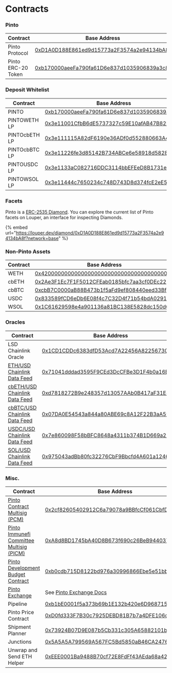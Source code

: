 # Contracts

### Pinto <a href="#pinto" id="pinto"></a>

<table><thead><tr><th width="282">Contract</th><th>Base Address</th></tr></thead><tbody><tr><td>Pinto Protocol</td><td><a href="https://basescan.org/address/0xD1A0D188E861ed9d15773a2F3574a2e94134bA8f">0xD1A0D188E861ed9d15773a2F3574a2e94134bA8f</a></td></tr><tr><td>Pinto ERC-20 Token</td><td><a href="https://basescan.org/address/0xb170000aeeFa790fa61D6e837d1035906839a3c8">0xb170000aeeFa790fa61D6e837d1035906839a3c8</a></td></tr></tbody></table>

### Deposit Whitelist <a href="#deposit-whitelist" id="deposit-whitelist"></a>

<table><thead><tr><th width="236">Contract</th><th>Base Address</th></tr></thead><tbody><tr><td>PINTO</td><td><a href="https://basescan.org/address/0xb170000aeeFa790fa61D6e837d1035906839a3c8">0xb170000aeeFa790fa61D6e837d1035906839a3c8</a></td></tr><tr><td>PINTOWETH LP</td><td><a href="https://basescan.org/address/0x3e11001CfbB6dE5737327c59E10afAB47B82B5d3">0x3e11001CfbB6dE5737327c59E10afAB47B82B5d3</a></td></tr><tr><td>PINTOcbETH LP</td><td><a href="https://basescan.org/address/0x3e111115A82dF6190e36ADf0d552880663A4dBF1">0x3e111115A82dF6190e36ADf0d552880663A4dBF1</a></td></tr><tr><td>PINTOcbBTC LP</td><td><a href="https://basescan.org/address/0x3e11226fe3d85142B734ABCe6e58918d5828d1b4">0x3e11226fe3d85142B734ABCe6e58918d5828d1b4</a></td></tr><tr><td>PINTOUSDC LP</td><td><a href="https://basescan.org/address/0x3e1133aC082716DDC3114bbEFEeD8B1731eA9cb1">0x3e1133aC082716DDC3114bbEFEeD8B1731eA9cb1</a></td></tr><tr><td>PINTOWSOL LP</td><td><a href="https://basescan.org/address/0x3e11444c7650234c748D743D8d374fcE2eE5E6C9">0x3e11444c7650234c748D743D8d374fcE2eE5E6C9</a></td></tr></tbody></table>

### Facets <a href="#facets" id="facets"></a>

Pinto is a [ERC-2535 Diamond](https://eips.ethereum.org/EIPS/eip-2535). You can explore the current list of Pinto facets on Louper, an interface for inspecting Diamonds.

{% embed url="https://louper.dev/diamond/0xD1A0D188E861ed9d15773a2F3574a2e94134bA8f?network=base" %}

### Non-Pinto Assets <a href="#non-bean-assets" id="non-bean-assets"></a>

<table><thead><tr><th width="219">Contract</th><th>Base Address</th></tr></thead><tbody><tr><td>WETH</td><td><a href="https://basescan.org/address/0x4200000000000000000000000000000000000006">0x4200000000000000000000000000000000000006</a></td></tr><tr><td>cbETH</td><td><a href="https://basescan.org/address/0x2Ae3F1Ec7F1F5012CFEab0185bfc7aa3cf0DEc22">0x2Ae3F1Ec7F1F5012CFEab0185bfc7aa3cf0DEc22</a></td></tr><tr><td>cbBTC</td><td><a href="https://basescan.org/address/0xcbB7C0000aB88B473b1f5aFd9ef808440eed33Bf">0xcbB7C0000aB88B473b1f5aFd9ef808440eed33Bf</a></td></tr><tr><td>USDC</td><td><a href="https://basescan.org/address/0x833589fCD6eDb6E08f4c7C32D4f71b54bdA02913">0x833589fCD6eDb6E08f4c7C32D4f71b54bdA02913</a></td></tr><tr><td>WSOL</td><td><a href="https://basescan.org/address/0x1C61629598e4a901136a81BC138E5828dc150d67">0x1C61629598e4a901136a81BC138E5828dc150d67</a></td></tr></tbody></table>

### Oracles

<table><thead><tr><th width="293">Contract</th><th>Base Address</th></tr></thead><tbody><tr><td>LSD Chainlink Oracle</td><td><a href="https://basescan.org/address/0x1CD1CDDc6383dfD53Acd7A22456A82256730b8Ef">0x1CD1CDDc6383dfD53Acd7A22456A82256730b8Ef</a></td></tr><tr><td><a href="https://data.chain.link/feeds/base/base/eth-usd">ETH/USD Chainlink Data Feed</a></td><td><a href="https://basescan.org/address/0x71041dddad3595F9CEd3DcCFBe3D1F4b0a16Bb70">0x71041dddad3595F9CEd3DcCFBe3D1F4b0a16Bb70</a></td></tr><tr><td><a href="https://data.chain.link/feeds/base/base/cbeth-usd">cbETH/USD Chainlink Data Feed</a></td><td><a href="https://basescan.org/address/0xd7818272B9e248357d13057AAb0B417aF31E817d">0xd7818272B9e248357d13057AAb0B417aF31E817d</a></td></tr><tr><td><a href="https://data.chain.link/feeds/base/base/cbbtc-usd">cbBTC/USD Chainlink Data Feed</a></td><td><a href="https://basescan.org/address/0x07DA0E54543a844a80ABE69c8A12F22B3aA59f9D">0x07DA0E54543a844a80ABE69c8A12F22B3aA59f9D</a></td></tr><tr><td><a href="https://data.chain.link/feeds/base/base/usdc-usd">USDC/USD Chainlink Data Feed</a></td><td><a href="https://basescan.org/address/0x7e860098F58bBFC8648a4311b374B1D669a2bc6B">0x7e860098F58bBFC8648a4311b374B1D669a2bc6B</a></td></tr><tr><td><a href="https://data.chain.link/feeds/base/base/sol-usd">SOL/USD Chainlink Data Feed</a></td><td><a href="https://basescan.org/address/0x975043adBb80fc32276CbF9Bbcfd4A601a12462D">0x975043adBb80fc32276CbF9Bbcfd4A601a12462D</a></td></tr></tbody></table>

### Misc. <a href="#misc" id="misc"></a>

<table><thead><tr><th width="270">Contract</th><th>Base Address</th></tr></thead><tbody><tr><td><a href="https://app.safe.global/transactions/queue?safe=base:0x2cf82605402912C6a79078a9BBfcCf061CbfD507">Pinto Contract Multisig (PCM)</a></td><td><a href="https://basescan.org/address/0x2cf82605402912C6a79078a9BBfcCf061CbfD507">0x2cf82605402912C6a79078a9BBfcCf061CbfD507</a></td></tr><tr><td><a href="https://app.safe.global/transactions/queue?safe=base:0xA8d8BD1745bA40D8B673f690c26BeB9440372b8f">Pinto Immunefi Committee Multisig (PICM)</a></td><td><a href="https://basescan.org/address/0xA8d8BD1745bA40D8B673f690c26BeB9440372b8f">0xA8d8BD1745bA40D8B673f690c26BeB9440372b8f</a></td></tr><tr><td><a href="../farm/sun.md#shipping-routes">Pinto Development Budget Contract</a></td><td><a href="https://basescan.org/address/0xb0cdb715D8122bd976a30996866Ebe5e51bb18b0">0xb0cdb715D8122bd976a30996866Ebe5e51bb18b0</a></td></tr><tr><td><a href="https://pinto.exchange">Pinto Exchange</a></td><td>See <a href="https://docs.pinto.exchange/resources/contracts">Pinto Exchange Docs</a></td></tr><tr><td>Pipeline</td><td><a href="https://basescan.org/address/0xb1bE0001f5a373b69b1E132b420e6D9687155e80">0xb1bE0001f5a373b69b1E132b420e6D9687155e80</a></td></tr><tr><td>Pinto Price Contract</td><td><a href="https://basescan.org/address/0xD0fd333F7B30c7925DEBD81B7b7a4DFE106c3a5E">0xD0fd333F7B30c7925DEBD81B7b7a4DFE106c3a5E</a></td></tr><tr><td>Shipment Planner</td><td><a href="https://basescan.org/address/0x73924B07D9E087b5Cb331c305A65882101bC2fa2">0x73924B07D9E087b5Cb331c305A65882101bC2fa2</a></td></tr><tr><td>Junctions</td><td><a href="https://basescan.org/address/0x5A5A5A799569A567FC5Bd5850aB46CA24762Cb89">0x5A5A5A799569A567FC5Bd5850aB46CA24762Cb89</a></td></tr><tr><td>Unwrap and Send ETH Helper</td><td><a href="https://basescan.org/address/0xEEE0001Ba9488B70cf72E8FdFf43AEda68a4203d">0xEEE0001Ba9488B70cf72E8FdFf43AEda68a4203d</a></td></tr></tbody></table>
